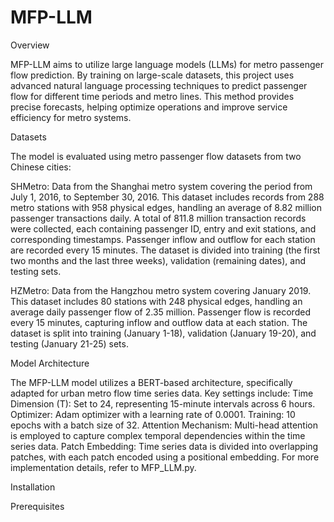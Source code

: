 # MFP-LLM
Overview

MFP-LLM aims to utilize large language models (LLMs) for metro passenger flow prediction. By training on large-scale datasets, this project uses advanced natural language processing techniques to predict passenger flow for different time periods and metro lines. This method provides precise forecasts, helping optimize operations and improve service efficiency for metro systems.

Datasets

The model is evaluated using metro passenger flow datasets from two Chinese cities:

SHMetro: Data from the Shanghai metro system covering the period from July 1, 2016, to September 30, 2016. This dataset includes records from 288 metro stations with 958 physical edges, handling an average of 8.82 million passenger transactions daily. A total of 811.8 million transaction records were collected, each containing passenger ID, entry and exit stations, and corresponding timestamps. Passenger inflow and outflow for each station are recorded every 15 minutes. The dataset is divided into training (the first two months and the last three weeks), validation (remaining dates), and testing sets.

HZMetro: Data from the Hangzhou metro system covering January 2019. This dataset includes 80 stations with 248 physical edges, handling an average daily passenger flow of 2.35 million. Passenger flow is recorded every 15 minutes, capturing inflow and outflow data at each station. The dataset is split into training (January 1-18), validation (January 19-20), and testing (January 21-25) sets.

Model Architecture

The MFP-LLM model utilizes a BERT-based architecture, specifically adapted for urban metro flow time series data. Key settings include:
Time Dimension (T): Set to 24, representing 15-minute intervals across 6 hours.
Optimizer: Adam optimizer with a learning rate of 0.0001.
Training: 10 epochs with a batch size of 32.
Attention Mechanism: Multi-head attention is employed to capture complex temporal dependencies within the time series data.
Patch Embedding: Time series data is divided into overlapping patches, with each patch encoded using a positional embedding.
For more implementation details, refer to MFP_LLM.py.

Installation

Prerequisites
